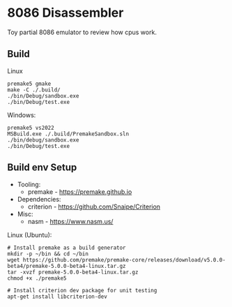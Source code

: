 # 8086 Disassembler
Toy partial 8086 emulator to review how cpus work.

## Build
Linux
```
premake5 gmake
make -C ./.build/
./bin/Debug/sandbox.exe
./bin/Debug/test.exe
```

Windows:
```
premake5 vs2022
MSBuild.exe ./.build/PremakeSandbox.sln
./bin/debug/sandbox.exe
./bin/Debug/test.exe
```

## Build env Setup
* Tooling:
  * premake - https://premake.github.io
* Dependencies:
  * criterion - https://github.com/Snaipe/Criterion
* Misc:
  * nasm - https://www.nasm.us/

Linux (Ubuntu):
```
# Install premake as a build generator
mkdir -p ~/bin && cd ~/bin
wget https://github.com/premake/premake-core/releases/download/v5.0.0-beta4/premake-5.0.0-beta4-linux.tar.gz
tar -xvzf premake-5.0.0-beta4-linux.tar.gz
chmod +x ./premake5

# Install criterion dev package for unit testing
apt-get install libcriterion-dev
```
